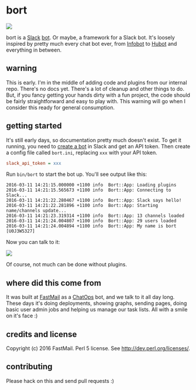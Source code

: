 # bort

![](https://frinkiac.com/img/S06E04/736201/medium.jpg)

bort is a [Slack](https://slack.com/) [bot](https://api.slack.com/bot-users).  Or maybe, a framework for a Slack bot. It's loosely inspired by pretty much every chat bot ever, from [Infobot](https://en.wikipedia.org/wiki/Infobot) to [Hubot](https://hubot.github.com/) and everything in between.

## warning

This is early. I'm in the middle of adding code and plugins from our internal repo. There's no docs yet. There's a lot of cleanup and other things to do. But, if you fancy getting your hands dirty with a fun project, the code should be fairly straightforward and easy to play with. This warning will go when I consider this ready for general consumption.

## getting started

It's still early days, so documentation pretty much doesn't exist. To get it running, you need to [create a bot](https://my.slack.com/services/new/bot) in Slack and get an API token. Then create a config file called `bort.ini`, replacing `xxx` with your API token.

```ini
slack_api_token = xxx
```

Run `bin/bort` to start the bot up. You'll see output like this:

```
2016-03-11 14:21:15.000000 +1100 info  Bort::App: Loading plugins
2016-03-11 14:21:15.565673 +1100 info  Bort::App: Connecting to Slack...
2016-03-11 14:21:22.280467 +1100 info  Bort::App: Slack says hello!
2016-03-11 14:21:22.281896 +1100 info  Bort::App: Starting name/channels update...
2016-03-11 14:21:23.319314 +1100 info  Bort::App: 13 channels loaded
2016-03-11 14:21:24.004807 +1100 info  Bort::App: 29 users loaded
2016-03-11 14:21:24.004894 +1100 info  Bort::App: My name is bort [U0J3W5327]
```

Now you can talk to it:

![](http://i.imgur.com/EtcV1rA.png)

Of course, not much can be done without plugins.

## where did this come from

It was built at [FastMail](https://www.fastmail.com/) as a [ChatOps](https://www.pagerduty.com/blog/what-is-chatops/) bot, and we talk to it all day long. These days it's doing deployments, showing graphs, sending pages, doing basic user admin jobs and helping us manage our task lists. All with a smile on it's face :)

## credits and license

Copyright (c) 2016 FastMail. Perl 5 license. See http://dev.perl.org/licenses/.

## contributing

Please hack on this and send pull requests :)

